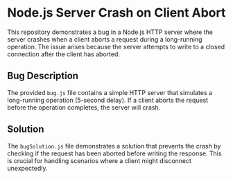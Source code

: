 # Node.js Server Crash on Client Abort

This repository demonstrates a bug in a Node.js HTTP server where the server crashes when a client aborts a request during a long-running operation.  The issue arises because the server attempts to write to a closed connection after the client has aborted.

## Bug Description
The provided `bug.js` file contains a simple HTTP server that simulates a long-running operation (5-second delay). If a client aborts the request before the operation completes, the server will crash.

## Solution
The `bugSolution.js` file demonstrates a solution that prevents the crash by checking if the request has been aborted before writing the response.  This is crucial for handling scenarios where a client might disconnect unexpectedly.